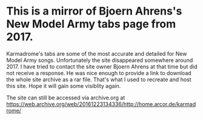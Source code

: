 # This is a mirror of Bjoern Ahrens's New Model Army tabs page from 2017.

Karmadrome's tabs are some of the most accurate and detailed for New Model Army songs. Unfortunately the site disappeared somewhere around 2017. I have tried to contact the site owner Bjoern Ahrens at that time but did not receive a response.
He was nice enough to provide a link to download the whole site archive as a rar file. That's what I used to recreate and host this site. Hope it will gain some visiblity again.

The site can still be accessed via archive.org at https://web.archive.org/web/20161223134336/http://home.arcor.de/karmadrome/
